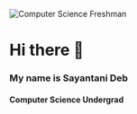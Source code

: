 ![Computer Science Freshman](https://github.com/SayantaniDeb/SayantaniDeb/blob/main/Computer%20Science%20Student.png)
# Hi there 👋
### My name is Sayantani Deb
#### Computer Science Undergrad
